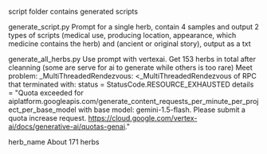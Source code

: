 script folder 
contains generated scripts

generate_script.py
Prompt for a single herb, contain 4 samples and output 2 types of scripts (medical use, producing location, appearance, which medicine contains the herb) and (ancient or original story), output as a txt

generate_all_herbs.py
Use prompt with vertexai. 
Get 153 herbs in total after cleanning (some are serve for ai to generate while others is too rare)
Meet problem:
_MultiThreadedRendezvous: <_MultiThreadedRendezvous of RPC that terminated with:
	status = StatusCode.RESOURCE_EXHAUSTED
	details = "Quota exceeded for aiplatform.googleapis.com/generate_content_requests_per_minute_per_project_per_base_model with base model: gemini-1.5-flash. Please submit a quota increase request. https://cloud.google.com/vertex-ai/docs/generative-ai/quotas-genai."

herb_name
About 171 herbs
